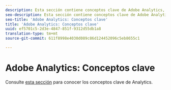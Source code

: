 ```yaml
---
description: Esta sección contiene conceptos clave de Adobe Analytics, una breve descripción del concepto y un vínculo a documentación específica con información adicional sobre el tema.
seo-description: Esta sección contiene conceptos clave de Adobe Analytics, una breve descripción del concepto y un vínculo a documentación específica con información adicional sobre el tema.
seo-title: 'Adobe Analytics: Conceptos clave'
title: 'Adobe Analytics: Conceptos clave'
uuid: ef5701c5-2d3e-4847-851f-9312d55db1a8
translation-type: tm+mt
source-git-commit: 611f8998e4030d089c86d124452096c5eb8655c1

---
```



# Adobe Analytics: Conceptos clave

Consulte [esta sección](/help/landing/an-key-concepts.md) para conocer los conceptos clave de Analytics.
